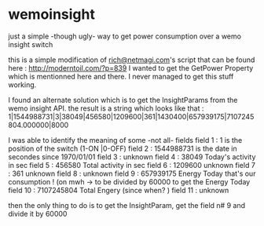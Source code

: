 # wemoinsight
just a simple -though ugly- way to get power consumption over a wemo insight switch


this is a simple modification of rich@netmagi.com's script that can be found here : http://moderntoil.com/?p=839
I wanted to get the GetPower Property which is mentionned here and there. 
I never managed to get this stuff working. 

I found an alternate solution which is to get the InsightParams from the wemo insight API.
the result is a string which looks like that : 
1|1544988731|3|38049|456580|1209600|361|1430400|657939175|7107245804.000000|8000

I was able to identify the meaning of some -not all- fields
field 1 : 1 is the position of the switch (1-ON |0-OFF)
field 2 : 1544988731 is the date in secondes since 1970/01/01
field 3 : unknown
field 4 : 38049 Today's activity in sec
field 5 : 456580 Total activity in sec
field 6 : 1209600 unknown
field 7 : 361 unknown
field 8 : unknown 
field 9 :  657939175 Energy Today that's our consumption ! (on mwh -> to be divided by 60000 to get the Energy Today 
field 10 : 7107245804 Total Engery (since when? )
field 11 : unknown 

then the only thing to do is to get the InsightParam, get the field n# 9  and divide it by 60000
